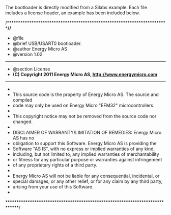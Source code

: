 The bootloader is directly modified from a Silabs example.
Each file includes a license header, an example has been included below.

/**************************************************************************//**
 * @file
 * @brief USB/USART0 bootloader.
 * @author Energy Micro AS
 * @version 1.02
 ******************************************************************************
 * @section License
 * <b>(C) Copyright 2011 Energy Micro AS, http://www.energymicro.com</b>
 ******************************************************************************
 *
 * This source code is the property of Energy Micro AS. The source and compiled
 * code may only be used on Energy Micro "EFM32" microcontrollers.
 *
 * This copyright notice may not be removed from the source code nor changed.
 *
 * DISCLAIMER OF WARRANTY/LIMITATION OF REMEDIES: Energy Micro AS has no
 * obligation to support this Software. Energy Micro AS is providing the
 * Software "AS IS", with no express or implied warranties of any kind,
 * including, but not limited to, any implied warranties of merchantability
 * or fitness for any particular purpose or warranties against infringement
 * of any proprietary rights of a third party.
 *
 * Energy Micro AS will not be liable for any consequential, incidental, or
 * special damages, or any other relief, or for any claim by any third party,
 * arising from your use of this Software.
 *
 *****************************************************************************/